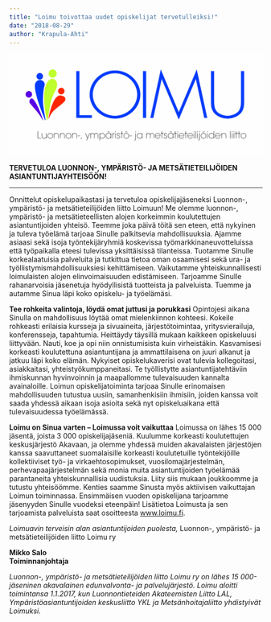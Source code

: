 ```yaml
---
title: "Loimu toivottaa uudet opiskelijat tervetulleiksi!"
date: "2018-08-29"
author: "Krapula-Ahti"
---
```


![](./Loimu.jpg)

**TERVETULOA LUONNON-, YMPÄRISTÖ- JA METSÄTIETEILIJÖIDEN ASIANTUNTIJAYHTEISÖÖN!**

* * *

Onnittelut opiskelupaikastasi ja tervetuloa opiskelijajäseneksi Luonnon-, ympäristö- ja metsätieteilijöiden liitto Loimuun! Me olemme luonnon-, ympäristö- ja metsätieteellisten alojen korkeimmin koulutettujen asiantuntijoiden yhteisö. Teemme joka päivä töitä sen eteen, että nykyinen ja tuleva työelämä tarjoaa Sinulle palkitsevia mahdollisuuksia. Ajamme asiaasi sekä isoja työntekijäryhmiä koskevissa työmarkkinaneuvotteluissa että työpaikalla eteesi tulevissa yksittäisissä tilanteissa. Tuotamme Sinulle korkealaatuisia palveluita ja tutkittua tietoa oman osaamisesi sekä ura- ja työllistymismahdollisuuksiesi kehittämiseen. Vaikutamme yhteiskunnallisesti loimulaisten alojen elinvoimaisuuden edistämiseen. Tarjoamme Sinulle rahanarvoisia jäsenetuja hyödyllisistä tuotteista ja palveluista. Tuemme ja autamme Sinua läpi koko opiskelu- ja työelämäsi.

**Tee rohkeita valintoja, löydä omat juttusi ja porukkasi** Opintojesi aikana Sinulla on mahdollisuus löytää omat mielenkiinnon kohteesi. Kokeile rohkeasti erilaisia kursseja ja sivuaineita, järjestötoimintaa, yritysvierailuja, konferensseja, tapahtumia. Heittäydy täysillä mukaan kaikkeen opiskeluusi liittyvään. Nauti, koe ja opi niin onnistumisista kuin virheistäkin. Kasvamisesi korkeasti koulutettuna asiantuntijana ja ammattilaisena on juuri alkanut ja jatkuu läpi koko elämän. Nykyiset opiskelukaverisi ovat tulevia kollegoitasi, asiakkaitasi, yhteistyökumppaneitasi. Te työllistytte asiantuntijatehtäviin ihmiskunnan hyvinvoinnin ja maapallomme tulevaisuuden kannalta avainaloille. Loimun opiskelijatoiminta tarjoaa Sinulle erinomaisen mahdollisuuden tutustua uusiin, samanhenkisiin ihmisiin, joiden kanssa voit saada yhdessä aikaan isoja asioita sekä nyt opiskeluaikana että tulevaisuudessa työelämässä.

**Loimu on Sinua varten – Loimussa voit vaikuttaa** Loimussa on lähes 15 000 jäsentä, joista 3 000 opiskelijajäseniä. Kuulumme korkeasti koulutettujen keskusjärjestö Akavaan, ja olemme yhdessä muiden akavalaisten järjestöjen kanssa saavuttaneet suomalaisille korkeasti koulutetuille työntekijöille kollektiiviset työ- ja virkaehtosopimukset, vuosilomajärjestelmän, perhevapaajärjestelmän sekä monia muita asiantuntijoiden työelämää parantaneita yhteiskunnallisia uudistuksia. Liity siis mukaan joukkoomme ja tutustu yhteisöömme. Kenties saamme Sinusta myös aktiivisen vaikuttajan Loimun toiminnassa. Ensimmäisen vuoden opiskelijana tarjoamme jäsenyyden Sinulle vuodeksi eteenpäin! Lisätietoa Loimusta ja sen tarjoamista palveluista saat osoitteesta www.loimu.fi.

_Loimuavin terveisin alan asiantuntijoiden puolesta,_ Luonnon-, ympäristö- ja metsätieteilijöiden liitto Loimu ry

**Mikko Salo**<br>**Toiminnanjohtaja**

_Luonnon-, ympäristö- ja metsätieteilijöiden liitto Loimu ry on lähes 15 000-jäseninen akavalainen edunvalvonta- ja palvelujärjestö. Loimu aloitti toimintansa 1.1.2017, kun Luonnontieteiden Akateemisten Liitto LAL, Ympäristöasiantuntijoiden keskusliitto YKL ja Metsänhoitajaliitto yhdistyivät Loimuksi._
